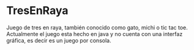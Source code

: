 # TresEnRaya

Juego de tres en raya, también conocido como gato, michi o tic tac toe.
Actualmente el juego esta hecho en java y no cuenta con una interfaz gráfica, es decir es un juego por consola.
